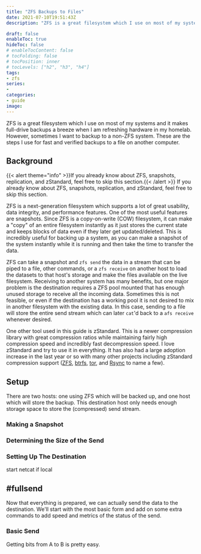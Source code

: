 ```yaml
---
title: "ZFS Backups to Files"
date: 2021-07-10T19:51:43Z
description: "ZFS is a great filesystem which I use on most of my systems and it makes full-drive backups a breeze. However, sometimes I want to backup to a non-ZFS system. These are the steps I use for fast and verified backups to a file on another computer."

draft: false
enableToc: true
hideToc: false
# enableTocContent: false
# tocFolding: false
# tocPosition: inner
# tocLevels: ["h2", "h3", "h4"]
tags:
- zfs
series:
- 
categories:
- guide
image:
---
```


ZFS is a great filesystem which I use on most of my systems and it makes full-drive backups a breeze when I am refreshing hardware in my homelab. However, sometimes I want to backup to a non-ZFS system. These are the steps I use for fast and verified backups to a file on another computer.

## Background

{{< alert theme="info" >}}If you already know about ZFS, snapshots, replication, and zStandard, feel free to skip this section.{{< /alert >}}
If you already know about ZFS, snapshots, replication, and zStandard, feel free to skip this section.

ZFS is a next-generation filesystem which supports a lot of great usability, data integrity, and performance features.
One of the most useful features are snapshots. Since ZFS is a copy-on-write (COW) filesystem, it can make a "copy" of an entire filesystem instantly as it just stores the current state and keeps blocks of data even if they later get updated/deleted. This is incredibly useful for backing up a system, as you can make a snapshot of the system instantly while it is running and then take the time to transfer the data.

ZFS can take a snapshot and `zfs send` the data in a stream that can be piped to a file, other commands, or a `zfs receive` on another host to load the datasets to that host's storage and make the files available on the live filesystem. Receiving to another system has many benefits, but one major problem is the destination requires a ZFS pool mounted that has enough unused storage to receive all the incoming data. Sometimes this is not feasible, or even if the destination has a working pool it is not desired to mix in another filesystem with the existing data. In this case, sending to a file will store the entire send stream which can later `cat`'d back to a `afs receive` whenever desired.

One other tool used in this guide is zStandard. This is a newer compression library with great compression ratios while maintaining fairly high compression speed and incredibly fast decompression speed. I love zStandard and try to use it in everything. It has also had a large adoption increase in the last year or so with many other projects including zStandard compression support ([ZFS](https://github.com/openzfs/zfs/commit/10b3c7f5e424f54b3ba82dbf1600d866e64ec0a0), [btrfs](https://git.kernel.org/pub/scm/linux/kernel/git/mason/linux-btrfs.git/commit/?h=next&id=5c1aab1dd5445ed8bdcdbb575abc1b0d7ee5b2e7), [tor](https://blog.torproject.org/blog/tor-0312-alpha-out-notes-about-0311-alpha), and [Rsync](https://download.samba.org/pub/rsync/NEWS#3.2.0) to name a few).

## Setup

There are two hosts: one using ZFS which will be backed up, and one host which will store the backup. This destination host only needs enough storage space to store the (compressed) send stream.

### Making a Snapshot

### Determining the Size of the Send

### Setting Up The Destination
start netcat if local

## #fullsend

Now that everything is prepared, we can actually send the data to the destination. We'll start with the most basic form and add on some extra commands to add speed and metrics of the status of the send.

### Basic Send

Getting bits from A to B is pretty easy.
